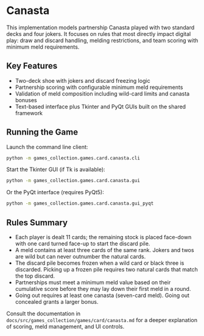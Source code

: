 # Canasta

This implementation models partnership Canasta played with two standard decks and four jokers. It focuses on rules that most directly impact digital play: draw and discard handling, melding restrictions, and team scoring with minimum meld requirements.

## Key Features

- Two-deck shoe with jokers and discard freezing logic
- Partnership scoring with configurable minimum meld requirements
- Validation of meld composition including wild-card limits and canasta bonuses
- Text-based interface plus Tkinter and PyQt GUIs built on the shared framework

## Running the Game

Launch the command line client:

```bash
python -m games_collection.games.card.canasta.cli
```

Start the Tkinter GUI (if Tk is available):

```bash
python -m games_collection.games.card.canasta.gui
```

Or the PyQt interface (requires PyQt5):

```bash
python -m games_collection.games.card.canasta.gui_pyqt
```

## Rules Summary

- Each player is dealt 11 cards; the remaining stock is placed face-down with one card turned face-up to start the discard pile.
- A meld contains at least three cards of the same rank. Jokers and twos are wild but can never outnumber the natural cards.
- The discard pile becomes frozen when a wild card or black three is discarded. Picking up a frozen pile requires two natural cards that match the top discard.
- Partnerships must meet a minimum meld value based on their cumulative score before they may lay down their first meld in a round.
- Going out requires at least one canasta (seven-card meld). Going out concealed grants a larger bonus.

Consult the documentation in `docs/src/games_collection/games/card/canasta.md` for a deeper explanation of scoring, meld management, and UI controls.

